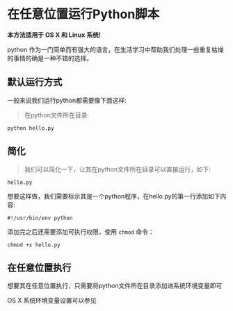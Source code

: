 # 在任意位置运行Python脚本

**本方法适用于 OS X 和 Linux 系统!**

python 作为一门简单而有强大的语言，在生活学习中帮助我们处理一些重复枯燥的事情的确是一种不错的选择。

## 默认运行方式
一般来说我们运行python都需要像下面这样:

> 在python文件所在目录:
```
python hello.py
```

## 简化

> 我们可以简化一下，让其在python文件所在目录可以直接运行，如下:
```
hello.py
```

想要这样做，我们需要标示其是一个python程序，在hello.py的第一行添加如下内容:

```
#!/usr/bin/env python
```

添加完之后还需要添加可执行权限，使用 `chmod` 命令：

```
chmod +x hello.py
```


## 在任意位置执行

想要其在任意位置执行，只需要将python文件所在目录添加进系统环境变量即可

OS X 系统环境变量设置可以参见 

